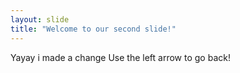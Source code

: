 ```yaml
---
layout: slide
title: "Welcome to our second slide!"
---
```

Yayay i made a change
Use the left arrow to go back!
